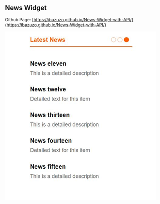 ## News Widget

Github Page: [https://ibazuzo.github.io/News-Widget-with-API/](https://ibazuzo.github.io/News-Widget-with-API/)

![Project News Widget](https://github.com/ibazuzo/News-Widget-with-API/blob/master/screenshot.JPG)